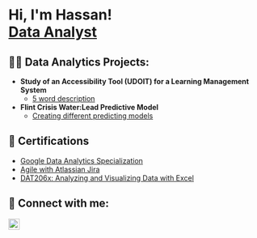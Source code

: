 <h1>Hi, I'm Hassan! <br/><a href="https://www.linkedin.com/in/hassanberro/">Data Analyst</a>
<h2>👨‍💻 Data Analytics Projects:</h2>
  
- <b>Study of an Accessibility Tool (UDOIT) for a Learning Management System</b>
  - [5 word description](https://github.com/joshmadakor1/Algorithms-Practice)
- <b>Flint Crisis Water:Lead Predictive Model</b>
  - [Creating different predicting models](https://github.com/joshmadakor1/Algorithms-Practice)
<h2>📄 Certifications</h2>

- [Google Data Analytics Specialization](https://www.coursera.org/account/accomplishments/specialization/LBAC1EOOW7OA)
- [Agile with Atlassian Jira ](https://www.coursera.org/account/accomplishments/verify/LHPD1WZL23BZ)
- [DAT206x: Analyzing and Visualizing Data with Excel](https://courses.edx.org/certificates/dce5948d343b4225b70103ff3676b902)

<h2> 🤳 Connect with me:</h2>

[<img align="left" alt="HassanBerro | LinkedIn" width="22px" src="https://cdn.jsdelivr.net/npm/simple-icons@v3/icons/linkedin.svg" />][linkedin]

[linkedin]: https://linkedin.com/in/hassanberro

